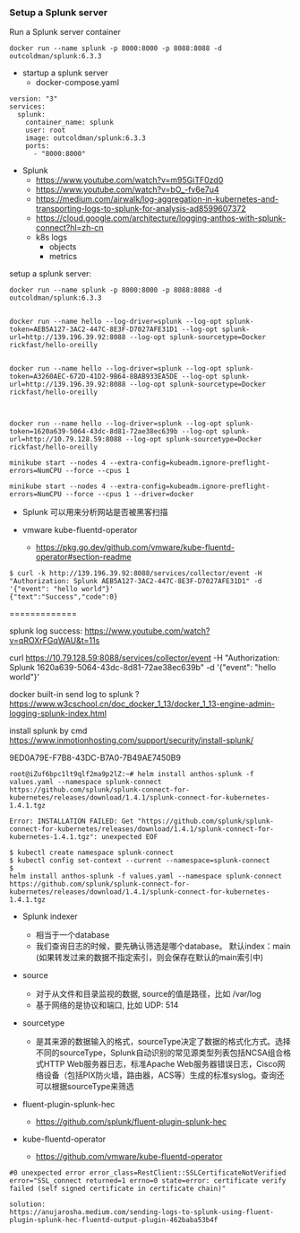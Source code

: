 ### Setup a Splunk server

Run a Splunk server container

```shell
docker run --name splunk -p 8000:8000 -p 8088:8088 -d outcoldman/splunk:6.3.3
```

- startup a splunk server
    - docker-compose.yaml
```
version: "3"
services:
  splunk:
    container_name: splunk
    user: root
    image: outcoldman/splunk:6.3.3
    ports:
      - "8000:8000"
```

- Splunk
    - https://www.youtube.com/watch?v=m95GiTF0zd0
    - https://www.youtube.com/watch?v=bO_-fv6e7u4
    - https://medium.com/airwalk/log-aggregation-in-kubernetes-and-transporting-logs-to-splunk-for-analysis-ad8599607372
    - https://cloud.google.com/architecture/logging-anthos-with-splunk-connect?hl=zh-cn
    - k8s logs
        - objects
        - metrics


setup a splunk server:
```shell
docker run --name splunk -p 8000:8000 -p 8088:8088 -d outcoldman/splunk:6.3.3


docker run --name hello --log-driver=splunk --log-opt splunk-token=AEB5A127-3AC2-447C-8E3F-D7027AFE31D1 --log-opt splunk-url=http://139.196.39.92:8088 --log-opt splunk-sourcetype=Docker rickfast/hello-oreilly


docker run --name hello --log-driver=splunk --log-opt splunk-token=A3260AEC-672D-41D2-9B64-8BAB933EA5DE --log-opt splunk-url=http://139.196.39.92:8088 --log-opt splunk-sourcetype=Docker rickfast/hello-oreilly



docker run --name hello --log-driver=splunk --log-opt splunk-token=1620a639-5064-43dc-8d81-72ae38ec639b --log-opt splunk-url=http://10.79.128.59:8088 --log-opt splunk-sourcetype=Docker rickfast/hello-oreilly

minikube start --nodes 4 --extra-config=kubeadm.ignore-preflight-errors=NumCPU --force --cpus 1

minikube start --nodes 4 --extra-config=kubeadm.ignore-preflight-errors=NumCPU --force --cpus 1 --driver=docker
```

- Splunk 可以用来分析网站是否被黑客扫描

- vmware kube-fluentd-operator
    - https://pkg.go.dev/github.com/vmware/kube-fluentd-operator#section-readme





```shell
$ curl -k http://139.196.39.92:8088/services/collector/event -H "Authorization: Splunk AEB5A127-3AC2-447C-8E3F-D7027AFE31D1" -d '{"event": "hello world"}'
{"text":"Success","code":0}
```

=============

splunk log success: https://www.youtube.com/watch?v=qROXrFGqWAU&t=11s

curl https://10.79.128.59:8088/services/collector/event -H "Authorization: Splunk 1620a639-5064-43dc-8d81-72ae38ec639b" -d '{"event": "hello world"}'

docker built-in send log to splunk ?
https://www.w3cschool.cn/doc_docker_1_13/docker_1_13-engine-admin-logging-splunk-index.html

install splunk by cmd
https://www.inmotionhosting.com/support/security/install-splunk/

9ED0A79E-F7B8-43DC-B7A0-7B49AE7450B9

```shell
root@iZuf6bpc1lt9qlf2ma9p2lZ:~# helm install anthos-splunk -f values.yaml --namespace splunk-connect https://github.com/splunk/splunk-connect-for-kubernetes/releases/download/1.4.1/splunk-connect-for-kubernetes-1.4.1.tgz

Error: INSTALLATION FAILED: Get "https://github.com/splunk/splunk-connect-for-kubernetes/releases/download/1.4.1/splunk-connect-for-kubernetes-1.4.1.tgz": unexpected EOF
```


```shell
$ kubectl create namespace splunk-connect
$ kubectl config set-context --current --namespace=splunk-connect
$ 
helm install anthos-splunk -f values.yaml --namespace splunk-connect https://github.com/splunk/splunk-connect-for-kubernetes/releases/download/1.4.1/splunk-connect-for-kubernetes-1.4.1.tgz
``` 

- Splunk indexer
    - 相当于一个database
    - 我们查询日志的时候，要先确认筛选是哪个database。
默认index：main (如果转发过来的数据不指定索引，则会保存在默认的main索引中)

- source
    - 对于从文件和目录监视的数据, source的值是路径，比如 /var/log
    - 基于网络的是协议和端口, 比如 UDP: 514
- sourcetype
    - 是其来源的数据输入的格式，sourceType决定了数据的格式化方式。选择不同的sourceType，Splunk自动识别的常见源类型列表包括NCSA组合格式HTTP Web服务器日志，标准Apache Web服务器错误日志，Cisco网络设备（包括PIX防火墙，路由器，ACS等）生成的标准syslog。查询还可以根据sourceType来筛选


- fluent-plugin-splunk-hec
    - https://github.com/splunk/fluent-plugin-splunk-hec
- kube-fluentd-operator
    - https://github.com/vmware/kube-fluentd-operator


```
#0 unexpected error error_class=RestClient::SSLCertificateNotVerified error="SSL_connect returned=1 errno=0 state=error: certificate verify failed (self signed certificate in certificate chain)"

solution:
https://anujarosha.medium.com/sending-logs-to-splunk-using-fluent-plugin-splunk-hec-fluentd-output-plugin-462baba53b4f
```


